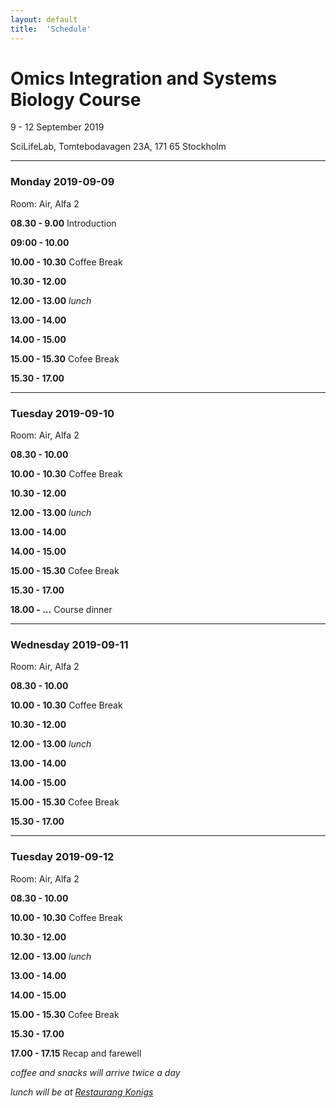 ```yaml
---
layout: default
title:  'Schedule'
---
```

# Omics Integration and Systems Biology Course

9 - 12 September 2019

SciLifeLab, Tomtebodavagen 23A, 171 65 Stockholm

----

### Monday 2019-09-09

Room: Air, Alfa 2

**08.30 - 9.00** Introduction

**09:00 - 10.00** 

**10.00 - 10.30** Coffee Break

**10.30 - 12.00** 

**12.00 - 13.00** _lunch_

**13.00 - 14.00** 

**14.00 - 15.00** 

**15.00 - 15.30** Cofee Break

**15.30 - 17.00** 

----

### Tuesday 2019-09-10

Room: Air, Alfa 2

**08.30 - 10.00** 

**10.00 - 10.30** Coffee Break

**10.30 - 12.00** 

**12.00 - 13.00** _lunch_

**13.00 - 14.00** 

**14.00 - 15.00** 

**15.00 - 15.30** Cofee Break

**15.30 - 17.00** 

**18.00 - ...** Course dinner

----

### Wednesday 2019-09-11

Room: Air, Alfa 2

**08.30 - 10.00** 

**10.00 - 10.30** Coffee Break

**10.30 - 12.00** 

**12.00 - 13.00** _lunch_

**13.00 - 14.00** 

**14.00 - 15.00** 

**15.00 - 15.30** Cofee Break

**15.30 - 17.00** 

----

### Tuesday 2019-09-12

Room: Air, Alfa 2

**08.30 - 10.00** 

**10.00 - 10.30** Coffee Break

**10.30 - 12.00** 

**12.00 - 13.00** _lunch_

**13.00 - 14.00** 

**14.00 - 15.00** 

**15.00 - 15.30** Cofee Break

**15.30 - 17.00** 

**17.00 - 17.15** Recap and farewell

_coffee and snacks will arrive twice a day_

_lunch will be at [Restaurang Konigs](http://restaurangkonigs.se)_
